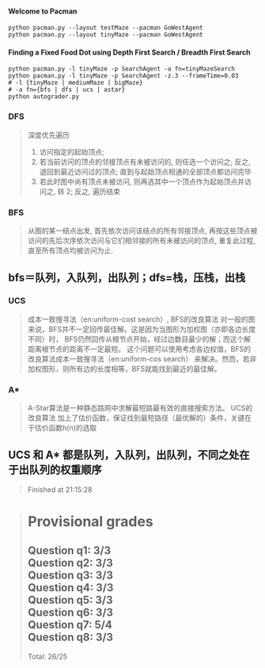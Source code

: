 #### Welcome to Pacman
```
python pacman.py --layout testMaze --pacman GoWestAgent
python pacman.py --layout tinyMaze --pacman GoWestAgent
```
#### Finding a Fixed Food Dot using Depth First Search / Breadth First Search
```
python pacman.py -l tinyMaze -p SearchAgent -a fn=tinyMazeSearch
python pacman.py -l tinyMaze -p SearchAgent -z.3 --frameTime=0.03
# -l {tinyMaze | mediumMaze | bigMaze}
# -a fn={bfs | dfs | ucs | astar}
python autograder.py
```
### DFS
> 深度优先遍历
> 1. 访问指定的起始顶点;
> 2. 若当前访问的顶点的邻接顶点有未被访问的, 则任选一个访问之; 反之, 退回到最近访问过的顶点; 直到与起始顶点相通的全部顶点都访问完毕
> 3. 若此时图中尚有顶点未被访问, 则再选其中一个顶点作为起始顶点并访问之, 转 2;  反之, 遍历结束

### BFS
> 从图的某一结点出发, 首先依次访问该结点的所有邻接顶点,  再按这些顶点被访问的先后次序依次访问与它们相邻接的所有未被访问的顶点, 重复此过程, 直至所有顶点均被访问为止.

## bfs＝队列，入队列，出队列；dfs=栈，压栈，出栈


### UCS
> 成本一致搜寻法（en:uniform-cost search）, BFS的改良算法
> 对一般的图来说，BFS并不一定回传最佳解。这是因为当图形为加权图（亦即各边长度不同）时，
> BFS仍然回传从根节点开始，经过边数目最少的解；而这个解距离根节点的距离不一定最短。
> 这个问题可以使用考虑各边权值，BFS的改良算法成本一致搜寻法（en:uniform-cos search）
> 来解决。然而，若非加权图形，则所有边的长度相等，BFS就能找到最近的最佳解。

### A*
> A-Star算法是一种静态路网中求解最短路最有效的直接搜索方法。
> UCS的改良算法 加上了估价函数，保证找到最短路径（最优解的）条件，关键在于估价函数h(n)的选取

## UCS 和 A* 都是队列，入队列，出队列，不同之处在于出队列的权重顺序
  
  
> Finished at 21:15:28  

> Provisional grades  
> ==================  
> Question q1: 3/3  
> Question q2: 3/3  
> Question q3: 3/3  
> Question q4: 3/3  
> Question q5: 3/3  
> Question q6: 3/3  
> Question q7: 5/4  
> Question q8: 3/3  
> ------------------  
> Total: 26/25  
